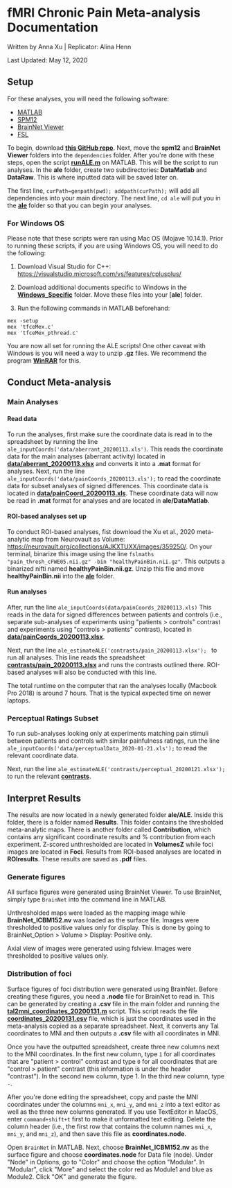 # fMRI Chronic Pain Meta-analysis Documentation

Written by Anna Xu | Replicator: Alina Henn

Last Updated: May 12, 2020

## Setup
For these analyses, you will need the following software:
* [MATLAB](https://www.mathworks.com/products/matlab.html)
* [SPM12](https://www.fil.ion.ucl.ac.uk/spm/software/spm12/)
* [BrainNet Viewer](https://www.nitrc.org/projects/bnv/)
* [FSL](https://fsl.fmrib.ox.ac.uk/fsl/fslwiki/FSL)

To begin, download [**this GitHub repo**](https://github.com/PennBBL/Xu_fMRIChronicPain). Next, move the **spm12** and **BrainNet Viewer** folders into the `dependencies` folder. After you're done with these steps, open the script [**runALE.m**](https://github.com/PennBBL/Xu_fMRIChronicPain/blob/master/runALE.m) on MATLAB. This will be the script to run analyses. In the **ale** folder, create two subdirectories: **DataMatlab** and **DataRaw**. This is where inputted data will be saved later on.

The first line, `curPath=genpath(pwd); addpath(curPath);` will add all dependencies into your main directory. The next line, `cd ale` will put you in the [**ale**](https://github.com/PennLINC/Xu_fMRIChronicPain/tree/master/ale) folder so that you can begin your analyses.

### For Windows OS

Please note that these scripts were ran using Mac OS (Mojave 10.14.1). Prior to running these scripts, if you are using Windows OS, you will need to do the following:

1. Download Visual Studio for C++: https://visualstudio.microsoft.com/vs/features/cplusplus/

2. Download additional documents specific to Windows in the [**Windows_Specific**]() folder. Move these files into your [**ale**] folder.

3. Run the following commands in MATLAB beforehand:
```
mex -setup
mex 'tfceMex.c'
mex 'tfceMex_pthread.c'
```
You are now all set for running the ALE scripts! One other caveat with Windows is you will need a way to unzip **.gz** files. We recommend the program [**WinRAR**](https://www.chip.de/downloads/WinRAR-64-Bit_37666786.html) for this.

## Conduct Meta-analysis

### Main Analyses

#### Read data

To run the analyses, first make sure the coordinate data is read in to the spreadsheet by running the line `ale_inputCoords('data/aberrant_20200113.xls')`. This reads the coordinate data for the main analyses (aberrant activity) located in [**data/aberrant_20200113.xlsx**](https://github.com/PennLINC/Xu_fMRIChronicPain/blob/master/ale/data/aberrant_20200113.xls) and converts it into a **.mat** format for analyses. Next, run the line `ale_inputCoords('data/painCoords_20200113.xls');` to read the coordinate data for subset analyses of signed differences. This coordinate data is located in [**data/painCoord_20200113.xls**](https://github.com/PennLINC/Xu_fMRIChronicPain/blob/master/ale/data/painCoords_20200113.xls). These coordinate data will now be read in **.mat** format for analyses and are located in **ale/DataMatlab**.

#### ROI-based analyses set up

To conduct ROI-based analyses, fist download the Xu et al., 2020 meta-analytic map from Neurovault as Volume: https://neurovault.org/collections/AJKXTUXX/images/359250/. On your terminal, binarize this image using the line `fslmaths "pain_thresh_cFWE05.nii.gz" -bin "healthyPainBin.nii.gz"`. This outputs a binarized nifti named **healthyPainBin.nii.gz**. Unzip this file and move **healthyPainBin.nii** into the [**ale**](https://github.com/PennBBL/Xu_fMRIChronicPain/tree/master/ale) folder.

#### Run analyses

After, run the line `ale_inputCoords(data/painCoords_20200113.xls)` This reads in the data for signed differences between patients and controls (i.e., separate sub-analyses of experiments using "patients > controls" contrast and experiments using "controls > patients" contrast), located in [**data/painCoords_20200113.xlsx**](https://github.com/PennBBL/Xu_fMRIChronicPain/blob/master/data/painCoords_20200113.xls).

Next, run the line `ale_estimateALE('contrasts/pain_20200113.xlsx');
` to run all analyses.  This line reads the spreadsheet [**contrasts/pain_20200113.xlsx**](https://github.com/PennBBL/Xu_fMRIChronicPain/blob/master/contrasts/pain_20200113.xlsx) and runs the contrasts outlined there. ROI-based analyses will also be conducted with this line.

The total runtime on the computer that ran the analyses locally (Macbook Pro 2018) is around 7 hours. That is the typical expected time on newer laptops.

### Perceptual Ratings Subset

To run sub-analyses looking only at experiments matching pain stimuli between patients and controls with similar painfulness ratings, run the line `ale_inputCoords('data/perceptualData_2020-01-21.xls');` to read the relevant coordinate data.

Next, run the line `ale_estimateALE('contrasts/perceptual_20200121.xlsx');` to run the relevant [**contrasts**](https://github.com/PennBBL/Xu_fMRIChronicPain/blob/master/contrasts/perceptual_20200121.xlsx).

## Interpret Results

The results are now located in a newly generated folder **ale/ALE**. Inside this folder, there is a folder named **Results**. This folder contains the thresholded meta-analytic maps. There is another folder called **Contribution**, which contains any significant coordinate results and % contribution from each experiment. Z-scored unthresholded are located in **VolumesZ** while foci images are located in **Foci**. Results from ROI-based analyses are located in **ROIresults**. These results are saved as **.pdf** files.

### Generate figures

All surface figures were generated using BrainNet Viewer. To use BrainNet, simply type `BrainNet` into the command line in MATLAB.

Unthresholded maps were loaded as the mapping image while **BrainNet_ICBM152.nv** was loaded as the surface file. Images were thresholded to positive values only for display. This is done by going to BrainNet_Option > Volume > Display: Positive only.

Axial view of images were generated using fslview. Images were thresholded to positive values only.

### Distribution of foci
Surface figures of foci distribution were generated using BrainNet. Before creating these figures, you need a **.node** file for BrainNet to read in. This can be generated by creating a **.csv** file in the main folder and running the [**tal2mni_coordinates_20200131.m**](https://github.com/PennBBL/Xu_fMRIChronicPain/blob/master/tal2mni_coordinates_20200131.m) script. This script reads the file [**coordinates_20200131.csv**](https://github.com/PennBBL/Xu_fMRIChronicPain/blob/master/coordinates_20200131.csv) file, which is just the coordinates used in the meta-analysis copied as a separate spreadsheet. Next, it converts any Tal coordinates to MNI and then outputs a **.csv** file with all coordinates in MNI.

Once you have the outputted spreadsheet, create three new columns next to the MNI coordinates. In the first new column, type `1` for all coordinates that are "patient > control" contrast and type `0` for all coordinates that are "control > patient" contrast (this information is under the header "contrast"). In the second new column, type 1. In the third new column, type `-`.

After you're done editing the spreadsheet, copy and paste the MNI coordinates under the columns `mni_x`, `mni_y`, and `mni_z` into a text editor as well as the three new columns generated. If you use TextEditor in MacOS, enter `command+shift+t` first to make it unformatted text editing. Delete the column header (i.e., the first row that contains the column names `mni_x`, `mni_y`, and `mni_z`), and then save this file as **coordinates.node**.

Open `BrainNet` in MATLAB. Next, choose **BrainNet_ICBM152.nv** as the surface figure and choose **coordinates.node** for Data file (node). Under "Node" in Options, go to "Color" and choose the option "Modular". In "Modular", click "More" and select the color red as Module1 and blue as Module2. Click "OK" and generate the figure.
